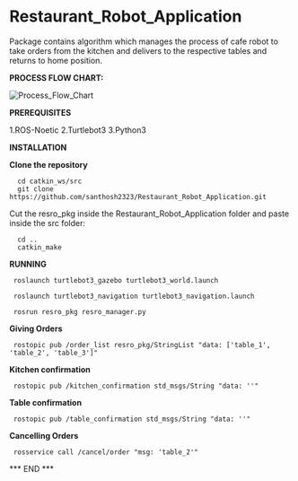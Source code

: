 # Restaurant_Robot_Application
Package contains algorithm which manages the process of cafe robot to take orders from the kitchen and delivers to the respective tables and returns to home position.

**PROCESS FLOW CHART:**


![Process_Flow_Chart](https://github.com/user-attachments/assets/85e6bc38-22bc-4deb-a11a-fcbf7ab66f30)


**PREREQUISITES**

1.ROS-Noetic
2.Turtlebot3
3.Python3

**INSTALLATION**

**Clone the repository**

      cd catkin_ws/src
      git clone https://github.com/santhosh2323/Restaurant_Robot_Application.git
      
Cut the resro_pkg inside the Restaurant_Robot_Application folder and paste inside the src folder:

      cd ..
      catkin_make

**RUNNING**

     roslaunch turtlebot3_gazebo turtlebot3_world.launch

     roslaunch turtlebot3_navigation turtlebot3_navigation.launch

     rosrun resro_pkg resro_manager.py

**Giving Orders**

     rostopic pub /order_list resro_pkg/StringList "data: ['table_1', 'table_2', 'table_3']"

**Kitchen confirmation**

     rostopic pub /kitchen_confirmation std_msgs/String "data: ''"

**Table confirmation**

     rostopic pub /table_confirmation std_msgs/String "data: ''"

**Cancelling Orders**

     rosservice call /cancel/order "msg: 'table_2'" 


*** END ***
